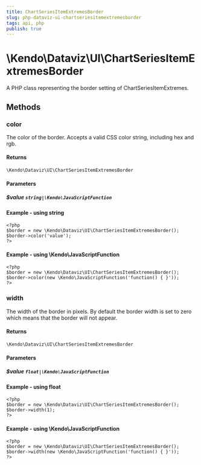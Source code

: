 ```yaml
---
title: ChartSeriesItemExtremesBorder
slug: php-dataviz-ui-chartseriesitemextremesborder
tags: api, php
publish: true
---
```


# \Kendo\Dataviz\UI\ChartSeriesItemExtremesBorder

A PHP class representing the border setting of ChartSeriesItemExtremes.


## Methods

### color
The color of the border. Accepts a valid CSS color string, including hex and rgb.

#### Returns
`\Kendo\Dataviz\UI\ChartSeriesItemExtremesBorder`

#### Parameters

##### $value `string|\Kendo\JavaScriptFunction`



#### Example  - using string
    <?php
    $border = new \Kendo\Dataviz\UI\ChartSeriesItemExtremesBorder();
    $border->color('value');
    ?>

#### Example  - using \Kendo\JavaScriptFunction
    <?php
    $border = new \Kendo\Dataviz\UI\ChartSeriesItemExtremesBorder();
    $border->color(new \Kendo\JavaScriptFunction('function() { }'));
    ?>

### width
The width of the border in pixels. By default the border width is set to zero which means that the border will not appear.

#### Returns
`\Kendo\Dataviz\UI\ChartSeriesItemExtremesBorder`

#### Parameters

##### $value `float|\Kendo\JavaScriptFunction`



#### Example  - using float
    <?php
    $border = new \Kendo\Dataviz\UI\ChartSeriesItemExtremesBorder();
    $border->width(1);
    ?>

#### Example  - using \Kendo\JavaScriptFunction
    <?php
    $border = new \Kendo\Dataviz\UI\ChartSeriesItemExtremesBorder();
    $border->width(new \Kendo\JavaScriptFunction('function() { }'));
    ?>

